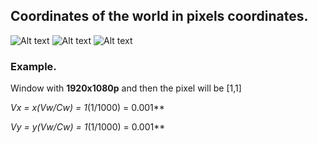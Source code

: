 ## Coordinates of the world in pixels coordinates.

![Alt text](images/image.png)
![Alt text](/images/formulas.png)
![Alt text](images/vz.png)

### Example.

Window with **1920x1080p** and then the pixel will be [1,1]

**Vx = x*(Vw/Cw) = 1*(1/1000) = 0.001**

**Vy = y*(Vw/Cw) = 1*(1/1000) = 0.001**
